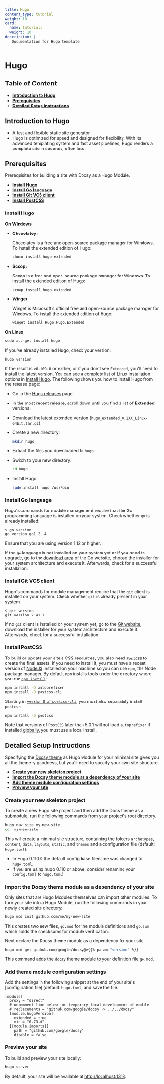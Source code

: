 ```yaml
---
title: Hugo
content_type: tutorial
weight: 10
card:
  name: tutorials
  weight: 10
description: | 
   Documentation for Hugo template
---
```


# Hugo

## Table of Content

* [**Introduction to Hugo**](#introduction-to-hugo)
* [**Prerequisites**](#prerequisites)
* [**Detailed Setup instructions**](#detailed-setup-instructions)

## Introduction to Hugo

* A fast and flexible static site generator
* Hugo is optimized for speed and designed for flexibility. With its advanced templating system and fast asset pipelines, Hugo renders a complete site in seconds, often less.

## Prerequisites

Prerequisites for building a site with Docsy as a Hugo Module.

* [**Install Hugo**](#install-hugo)
* [**Install Go language**](#install-go-language)
* [**Install Git VCS client**](#install-git-vcs-client)
* [**Install PostCSS**](#install-postcss)

### Install Hugo

**On Windows**


* **Chocolatey:**

  Chocolatey is a free and open-source package manager for Windows. To install the extended edition of Hugo:

  ```python
  choco install hugo-extended
  ```

* **Scoop:**

  Scoop is a free and open-source package manager for Windows. To install the extended edition of Hugo:
  
  ```python
  scoop install hugo-extended
  ```

* **Winget**

  Winget is Microsoft’s official free and open-source package manager for Windows. To install the extended edition of Hugo:
  
  ```python
  winget install Hugo.Hugo.Extended
  ```

**On Linux**

```python
sudo apt-get install hugo
```

If you've already installed Hugo, check your version:

```bash
hugo version
```

If the result is `v0.109.0` or earlier, or if you don't see `Extended`, you'll need to install the latest version. You can see a complete list of Linux installation options in [Install Hugo](https://gohugo.io/getting-started/installing/#linux). The following shows you how to install Hugo from the release page:

* Go to the [Hugo releases](https://github.com/gohugoio/hugo/releases) page.

* In the most recent release, scroll down until you find a list of **Extended** versions.

* Download the latest extended version (`hugo_extended_0.1XX_Linux-64bit.tar.gz`).

* Create a new directory:

  ```bash
  mkdir hugo
  ```

* Extract the files you downloaded to `hugo`.

* Switch to your new directory:

  ```bash
  cd hugo
  ```

* Install Hugo:

  ```bash
  sudo install hugo /usr/bin
  ```

### Install Go language

Hugo's commands for module management require that the Go programming language is installed on your system. Check whether `go` is already installed:

```console
$ go version
go version go1.21.4
```

Ensure that you are using version 1.12 or higher.

If the `go` language is not installed on your system yet or if you need to upgrade, go to the [download area](https://go.dev/dl/) of the Go website, choose the installer for your system architecture and execute it. Afterwards, check for a successful installation.


### Install Git VCS client

Hugo's commands for module management require that the `git` client is installed on your system. Check whether `git` is already present in your system:

```console
$ git version
git version 2.42.1
```

If no `git` client is installed on your system yet, go to the [Git website](https://git-scm.com/), download the installer for your system architecture and execute it. Afterwards, check for a successful installation.

### Install PostCSS

To build or update your site's CSS resources, you also need [`PostCSS`](https://postcss.org/) to create the final assets. If you need to install it, you must have a recent version of [NodeJS](https://nodejs.org/en/) installed on your machine so you can use `npm`, the Node package manager. By default `npm` installs tools under the directory where you run [`npm install`](https://docs.npmjs.com/cli/v6/commands/npm-install#description):

```bash
npm install -D autoprefixer
npm install -D postcss-cli
```

Starting in [version 8 of `postcss-cli`](https://github.com/postcss/postcss-cli/blob/master/CHANGELOG.md), you must also separately install `postcss`:

```bash
npm install -D postcss
```

Note that versions of `PostCSS` later than 5.0.1 will not load `autoprefixer` if installed [globally](https://flaviocopes.com/npm-packages-local-global/), you must use a local install.


## Detailed Setup instructions

Specifying the [Docsy theme](https://github.com/google/docsy) as Hugo Module for your minimal site gives you all the theme-y goodness, but you'll need to specify your own site structure.

* [**Create your new skeleton project**](#create-your-new-skeleton-project)
* [**Import the Docsy theme module as a dependency of your site**](#import-the-docsy-theme-module-as-a-dependency-of-your-site)
* [**Add theme module configuration settings**](#add-theme-module-configuration-settings)
* [**Preview your site**](#preview-your-site)

### Create your new skeleton project

To create a new Hugo site project and then add the Docs theme as a submodule, run the following commands from your project's root directory.

```bash
hugo new site my-new-site
cd  my-new-site
```

This will create a minimal site structure, containing the folders `archetypes`, `content`, `data`, `layouts`, `static`, and `themes` and a configuration file (default: `hugo.toml`).

* In Hugo 0.110.0 the default config base filename was changed to `hugo.toml`.
* If you are using hugo 0.110 or above, consider renaming your `config.toml` to `hugo.toml`!

### Import the Docsy theme module as a dependency of your site

Only sites that are Hugo Modules themselves can import other modules. To turn your site into a Hugo Module, run the following commands in your newly created site directory:

```bash
hugo mod init github.com/me/my-new-site
```

This creates two new files, `go.mod` for the module definitions and `go.sum` which holds the checksums for module verification.

Next declare the Docsy theme module as a dependency for your site.

```bash
hugo mod get github.com/google/docsy@v{{% param "version" %}}
```

This command adds the `docsy` theme module to your definition file `go.mod`.

### Add theme module configuration settings

Add the settings in the following snippet at the end of your site's [configuration file] (default: `hugo.toml`) and save the file.

```configuration
[module]
  proxy = "direct"
  # uncomment line below for temporary local development of module
  # replacements = "github.com/google/docsy -> ../../docsy"
  [module.hugoVersion]
    extended = true
    min = "0.73.0"
  [[module.imports]]
    path = "github.com/google/docsy"
    disable = false
```

### Preview your site

To build and preview your site locally:

```bash
hugo server
```

By default, your site will be available at [http://localhost:1313](http://localhost:1313/).